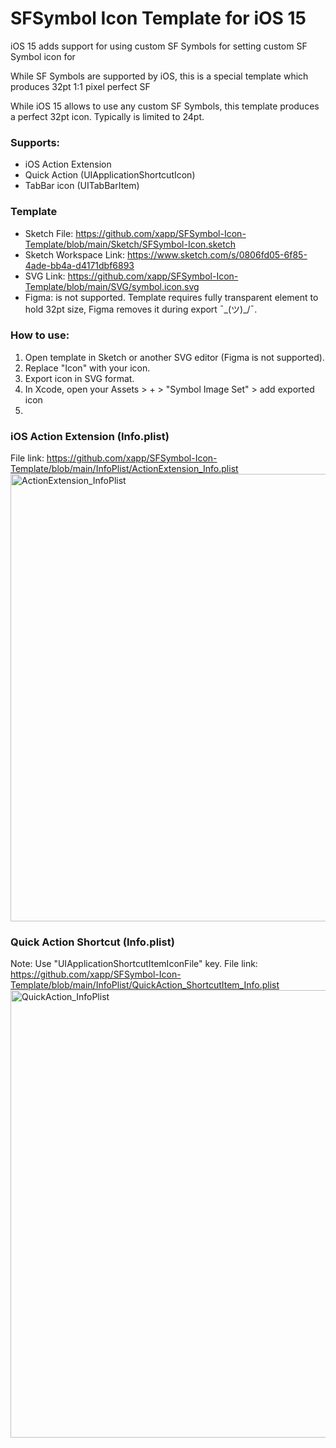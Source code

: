 # SFSymbol Icon Template for iOS 15

iOS 15 adds support for using custom SF Symbols for setting custom SF Symbol icon for 

While SF Symbols are supported by iOS, this is a special template which produces 32pt 1:1 pixel perfect SF 

While iOS 15 allows to use any custom SF Symbols, this template produces a perfect 32pt icon. Typically is limited to 24pt.

### Supports:
* iOS Action Extension
* Quick Action (UIApplicationShortcutIcon)
* TabBar icon (UITabBarItem)


### Template
- Sketch File: https://github.com/xapp/SFSymbol-Icon-Template/blob/main/Sketch/SFSymbol-Icon.sketch
- Sketch Workspace Link: https://www.sketch.com/s/0806fd05-6f85-4ade-bb4a-d4171dbf6893
- SVG Link: https://github.com/xapp/SFSymbol-Icon-Template/blob/main/SVG/symbol.icon.svg
- Figma: is not supported. Template requires fully transparent element to hold 32pt size, Figma removes it during export ¯\_(ツ)_/¯.

### How to use:
1. Open template in Sketch or another SVG editor (Figma is not supported).
2. Replace "Icon" with your icon.
3. Export icon in SVG format.
4. In Xcode, open your Assets > + > "Symbol Image Set" > add exported icon
5. 



### iOS Action Extension (Info.plist)
File link: https://github.com/xapp/SFSymbol-Icon-Template/blob/main/InfoPlist/ActionExtension_Info.plist
<img width="716" alt="ActionExtension_InfoPlist" src="https://user-images.githubusercontent.com/7535389/143162528-8409e516-bbf5-4b08-83d3-645d8ddcdcb3.png">





### Quick Action Shortcut (Info.plist)
Note: Use "UIApplicationShortcutItemIconFile" key.
File link: https://github.com/xapp/SFSymbol-Icon-Template/blob/main/InfoPlist/QuickAction_ShortcutItem_Info.plist
<img width="716" alt="QuickAction_InfoPlist" src="https://user-images.githubusercontent.com/7535389/143162523-45a6a850-dbe0-44f8-a8f6-eed35ea1a939.png">
